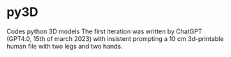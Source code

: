 # py3D
Codes python 3D models
The first iteration was written by ChatGPT (GPT4.0, 15th of march 2023) with insistent prompting a 10 cm 3d-printable human file with two legs and two hands.
